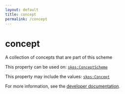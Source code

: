 ```yaml
---
layout: default
title: concept
permalink: /concept
---
```


# concept
A collection of concepts that are part of this scheme

This property can be used on: [`skos:ConceptScheme`](http://www.w3.org/2004/02/skos/core#ConceptScheme)

This property may include the values: [`skos:Concept`](http://www.w3.org/2004/02/skos/core#Concept)

For more information, see the [developer documentation](https://developer.openactive.io/data-model/types/).
